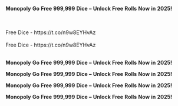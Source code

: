 <strong>Monopoly</strong> <strong>Go</strong> <strong>Free</strong> <strong>999,999</strong> <strong>Dice</strong> <strong>–</strong> <strong>Unlock</strong> <strong>Free</strong> <strong>Rolls</strong> <strong>Now</strong> <strong>in</strong> <strong>2025!</strong>

<br>
<br>Free Dice - https://t.co/n9w8EYHvAz
<br>
<br>Free Dice - https://t.co/n9w8EYHvAz
<br>
<br>

<strong>Monopoly</strong> <strong>Go</strong> <strong>Free</strong> <strong>999,999</strong> <strong>Dice</strong> <strong>–</strong> <strong>Unlock</strong> <strong>Free</strong> <strong>Rolls</strong> <strong>Now</strong> <strong>in</strong> <strong>2025!</strong>

<strong>Monopoly</strong> <strong>Go</strong> <strong>Free</strong> <strong>999,999</strong> <strong>Dice</strong> <strong>–</strong> <strong>Unlock</strong> <strong>Free</strong> <strong>Rolls</strong> <strong>Now</strong> <strong>in</strong> <strong>2025!</strong>

<strong>Monopoly</strong> <strong>Go</strong> <strong>Free</strong> <strong>999,999</strong> <strong>Dice</strong> <strong>–</strong> <strong>Unlock</strong> <strong>Free</strong> <strong>Rolls</strong> <strong>Now</strong> <strong>in</strong> <strong>2025!</strong>

<strong>Monopoly</strong> <strong>Go</strong> <strong>Free</strong> <strong>999,999</strong> <strong>Dice</strong> <strong>–</strong> <strong>Unlock</strong> <strong>Free</strong> <strong>Rolls</strong> <strong>Now</strong> <strong>in</strong> <strong>2025!</strong>
